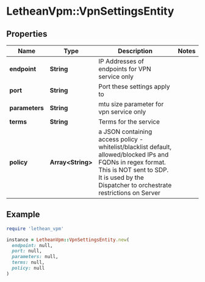 # LetheanVpm::VpnSettingsEntity

## Properties

| Name | Type | Description | Notes |
| ---- | ---- | ----------- | ----- |
| **endpoint** | **String** | IP Addresses of endpoints for VPN service only |  |
| **port** | **String** | Port these settings apply to |  |
| **parameters** | **String** | mtu size parameter for vpn service only |  |
| **terms** | **String** | Terms for the service |  |
| **policy** | **Array&lt;String&gt;** | a JSON containing access policy - whitelist/blacklist default, allowed/blocked IPs and FQDNs in regex format. This is NOT sent to SDP. It is used by the Dispatcher to orchestrate restrictions on Server |  |

## Example

```ruby
require 'lethean_vpm'

instance = LetheanVpm::VpnSettingsEntity.new(
  endpoint: null,
  port: null,
  parameters: null,
  terms: null,
  policy: null
)
```

